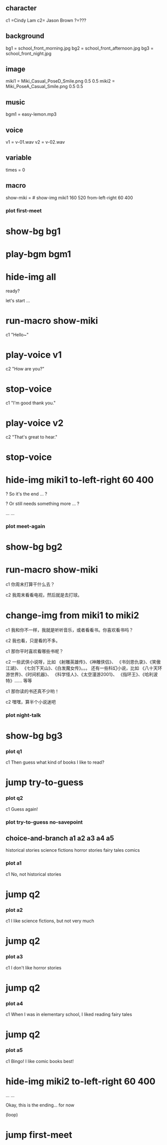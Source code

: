 
## character
c1 =Cindy Lam
c2= Jason Brown
?=???

## background
bg1 = school_front_morning.jpg
bg2 = school_front_afternoon.jpg
bg3 = school_front_night.jpg

## image
miki1 = Miki_Casual_PoseD_Smile.png 0.5 0.5
miki2 = Miki_PoseA_Casual_Smile.png 0.5 0.5

## music
bgm1 = easy-lemon.mp3

## voice
v1 = v-01.wav
v2 = v-02.wav

## variable
times = 0

## macro
show-miki = # show-img miki1 160 520 from-left-right 60 400

### plot first-meet

# show-bg bg1

# play-bgm bgm1

<!-- 
let's clean up the screen - 
hide all npc images and just show the background image only 
-->
# hide-img all

ready?

let's start ...

<!-- show the npc image from right side -->
[//]: # (# show-img miki1 480 320 from-left-right 820 200)
<!-- show the npc image from left side -->
[//]: # (# show-img miki1 160 320 from-left-right -190 300)
# run-macro show-miki

c1
"Hello~"
# play-voice v1

c2
"How are you?"
# stop-voice

c1
"I'm good thank you."
# play-voice v2

c2
"That's great to hear."
# stop-voice

# hide-img miki1 to-left-right 60 400

?
So it's the end ... ?

?
Or still needs something more ... ?

... ...

### plot meet-again

# show-bg bg2

# run-macro show-miki

c1
你周末打算干什么去？

c2
我周末看看电视，然后就是去打球。

# change-img from miki1 to miki2

c1
我和你不一样，我就是听听音乐，或者看看书。你喜欢看书吗？

c2
我也看，只是看的不多。

c1
那你平时喜欢看哪些书呢？

c2
一些武侠小说呀，比如
《射雕英雄传》、《神雕侠侣》、
《书剑恩仇录》、《笑傲江湖》、
《七剑下天山》、《白发魔女传》。。。
还有一些科幻小说，比如
《八十天环游世界》、《时间机器》、
《科学怪人》、《太空漫游2001》、
《指环王》、《哈利波特》...... 等等

c1
那你读的书还真不少哟！

c2
嘿嘿，算半个小说迷吧


### plot night-talk

# show-bg bg3

<!-- # check-var (times > 0) q1 q2 -->

### plot q1

c1
Then guess what kind of books I like to read?

# jump try-to-guess

### plot q2

c1
Guess again!

### plot try-to-guess no-savepoint

## choice-and-branch a1 a2 a3 a4 a5
historical stories
science fictions
horror stories
fairy tales
comics

### plot a1

c1
No, not historical stories

# jump q2

### plot a2

c1
I like science fictions, but not very much

# jump q2

### plot a3

c1
I don't like horror stories

# jump q2

### plot a4

c1
When I was in elementary school, I liked reading fairy tales

# jump q2

### plot a5

c1
Bingo! I like comic books best!

# hide-img miki2 to-left-right 60 400

... ...

Okay, this is the ending... for now

(loop)

# jump first-meet
